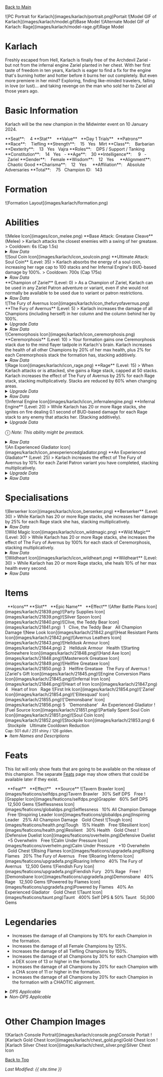 [Back to Main](index.md)

<span class="championPortraitsRow">
    <span class="championPortraitsImage">
        ![PC Portrait for Karlach](images/karlach/portrait.png)Portait
    </span>
    <span class="championPortraitsImage">
        ![Model GIF of Karlach](images/karlach/model.gif)Base Model
    </span>
    <span class="championPortraitsImage">
        ![Alternate Model GIF of Karlach: Rage](images/karlach/model-rage.gif)Rage Model
    </span>
</span>

# Karlach

Freshly escaped from Hell, Karlach is finally free of the Archdevil Zariel - but not from the infernal engine Zariel planted in her chest. With her first taste of freedom in ten years, Karlach is eager to find a fix for the engine that's burning hotter and hotter before it burns her out completely. But even more premiere in her mind? Exploring, finding like-minded travelers, falling in love (or lust)... and taking revenge on the man who sold her to Zariel all those years ago.

# Basic Information

Karlach will be the new champion in the Midwinter event on 10 January 2024.

<span class="champStatsTableColumn">
    <span class="champStatsTableRow">
        <span class="champStatsTableInfoHeader">
            <span style="margin-right:4px;">**Seat**:</span>
        </span>
        <span class="champStatsTableInfo">
            <span style="margin-left:8px;">4</span>
        </span>
        <span class="champStatsTableStatHeader">
            <span style="margin-right:4px;">**Stat**</span>
        </span>
        <span class="champStatsTableStatsHeader">
            <span style="margin-left:8px;">**Value**</span>
        </span>
        <span class="champStatsTableTrialsHeader">
            <span style="margin-left:8px;">**Day 1 Trials**</span>
        </span>
        <span class="champStatsTablePatronsHeader">
            <span style="margin-left:8px;">**Patrons**</span>
        </span>
    </span>
    <span class="champStatsTableRow">
        <span class="champStatsTableInfoHeader">
            <span style="margin-right:4px;">**Race**:</span>
        </span>
        <span class="champStatsTableInfo">
            <span style="margin-left:8px;">Tiefling</span>
        </span>
        <span class="champStatsTableStatHeader">
            <span style="margin-right:4px;">**Strength**:</span>
        </span>
        <span class="champStatsTableStats">
            <span style="margin-left:8px;">15</span>
        </span>
        <span class="champStatsTableTrials">
            <span style="margin-left:8px;">Yes</span>
        </span>
        <span class="champStatsTablePatrons">
            <span style="margin-left:8px;">Mirt</span>
        </span>
    </span>
    <span class="champStatsTableRow">
        <span class="champStatsTableInfoHeader">
            <span style="margin-right:4px;">**Class**:</span>
        </span>
        <span class="champStatsTableInfo">
            <span style="margin-left:8px;">Barbarian</span>
        </span>
        <span class="champStatsTableStatHeader">
            <span style="margin-right:4px;">**Dexterity**:</span>
        </span>
        <span class="champStatsTableStats">
            <span style="margin-left:8px;">13</span>
        </span>
        <span class="champStatsTableTrials">
            <span style="margin-left:8px;">Yes</span>
        </span>
        <span class="champStatsTablePatrons">
            <span style="margin-left:8px;">Vajra</span>
        </span>
    </span>
    <span class="champStatsTableRow">
        <span class="champStatsTableInfoHeader">
            <span style="margin-right:4px;">**Roles**:</span>
        </span>
        <span class="champStatsTableInfo">
            <span style="margin-left:8px;">DPS / Support / Tanking</span>
        </span>
        <span class="champStatsTableStatHeader">
            <span style="margin-right:4px;">**Constitution**:</span>
        </span>
        <span class="champStatsTableStats">
            <span style="margin-left:8px;">14</span>
        </span>
        <span class="champStatsTableTrials">
            <span style="margin-left:8px;">Yes</span>
        </span>
        <span class="champStatsTablePatrons">
            <span style="margin-left:8px;">-</span>
        </span>
    </span>
    <span class="champStatsTableRow">
        <span class="champStatsTableInfoHeader">
            <span style="margin-right:4px;">**Age**:</span>
        </span>
        <span class="champStatsTableInfo">
            <span style="margin-left:8px;">30</span>
        </span>
        <span class="champStatsTableStatHeader">
            <span style="margin-right:4px;">**Intelligence**:</span>
        </span>
        <span class="champStatsTableStats">
            <span style="margin-left:13px;">9</span>
        </span>
        <span class="champStatsTableTrials">
            <span style="margin-left:8px;">-</span>
        </span>
        <span class="champStatsTablePatrons">
            <span style="margin-left:8px;">Zariel</span>
        </span>
    </span>
    <span class="champStatsTableRow">
        <span class="champStatsTableInfoHeader">
            <span style="margin-right:4px;">**Gender**:</span>
        </span>
        <span class="champStatsTableInfo">
            <span style="margin-left:8px;">Female</span>
        </span>
        <span class="champStatsTableStatHeader">
            <span style="margin-right:4px;">**Wisdom**:</span>
        </span>
        <span class="champStatsTableStats">
            <span style="margin-left:8px;">12</span>
        </span>
        <span class="champStatsTableTrials">
            <span style="margin-left:8px;">Yes</span>
        </span>
        <span class="champStatsTablePatrons">
            <span style="margin-left:8px;">&nbsp;</span>
        </span>
    </span>
    <span class="champStatsTableRow">
        <span class="champStatsTableInfoHeader">
            <span style="margin-right:4px;">**Alignment**:</span>
        </span>
        <span class="champStatsTableInfo">
            <span style="margin-left:8px;">Chaotic Good</span>
        </span>
        <span class="champStatsTableStatHeader">
            <span style="margin-right:4px;">**Charisma**:</span>
        </span>
        <span class="champStatsTableStats">
            <span style="margin-left:8px;">12</span>
        </span>
        <span class="champStatsTableTrials">
            <span style="margin-left:8px;">Yes</span>
        </span>
        <span class="champStatsTablePatrons">
            <span style="margin-left:8px;">&nbsp;</span>
        </span>
    </span>
    <span class="champStatsTableRow">
        <span class="champStatsTableInfoHeader">
            <span style="margin-right:4px;">**Affiliation**:</span>
        </span>
        <span class="champStatsTableInfo">
            <span style="margin-left:8px;">Absolute Adversaries</span>
        </span>
        <span class="champStatsTableStatHeader">
            <span style="margin-right:4px;">**Total**:</span>
        </span>
        <span class="champStatsTableStats">
            <span style="margin-left:8px;">75</span>
        </span>
        <span class="champStatsTableTrials">
            <span style="margin-left:8px;">Champion ID:</span>
        </span>
        <span class="champStatsTablePatrons">
            <span style="margin-left:8px;">143</span>
        </span>
    </span>
</span>

# Formation

<span class="formationBorder">
    ![Formation Layout](images/karlach/formation.png)
</span>

# Abilities

<div markdown="1" class="abilityBorder"><div markdown="1" class="abilityBorderInner">
![Melee Icon](images/icon_melee.png) **Base Attack: Greataxe Cleave** (Melee)
> Karlach attacks the closest enemies with a swing of her greataxe.  
> Cooldown: 6s (Cap 1.5s)
<details><summary><em>Raw Data</em></summary>
<p>
<pre>
{
    "id": 713,
    "name": "Greataxe Cleave",
    "description": "Karlach attacks the closest enemies with a swing of her greataxe.",
    "long_description": "",
    "graphic_id": 0,
    "target": "front",
    "num_targets": 1,
    "aoe_radius": 150,
    "damage_modifier": 1,
    "cooldown": 6,
    "animations": [
        {
            "type": "melee_attack",
            "target_offset_x": -34,
            "damage_frame": 2,
            "jump_sound": 30,
            "sound_frames": {
                "2": 194
            }
        }
    ],
    "tags": [
        "melee",
        "aoe"
    ],
    "damage_types": [
        "melee"
    ]
}
</pre>
</p>
</details>
</div></div>

<div markdown="1" class="abilityBorder"><div markdown="1" class="abilityBorderInner">
![Soul Coin Icon](images/karlach/icon_soulcoin.png) **Ultimate Attack: Soul Coin** (Level: 35)
> Karlach absorbs the energy of a soul coin, increasing her rage cap to 100 stacks and her Infernal Engine's BUD-based damage by 100%.  
> Cooldown: 700s (Cap 175s)
<details><summary><em>Raw Data</em></summary>
<p>
<pre>
{
    "id": 714,
    "name": "Soul Coin",
    "description": "Karlach increases her rage cap to 100 stacks and her Infernal Engine's damage by 100%.",
    "long_description": "Karlach absorbs the energy of a soul coin, increasing her rage cap to 100 stacks and her Infernal Engine's BUD-based damage by 100%.",
    "graphic_id": 21828,
    "target": "none",
    "num_targets": 1,
    "aoe_radius": 0,
    "damage_modifier": 0.03,
    "cooldown": 700,
    "animations": [
        {
            "type": "ultimate_attack",
            "ultimate": "karlach",
            "no_damage_display": true
        }
    ],
    "tags": [
        "melee",
        "ultimate"
    ],
    "damage_types": [
        "melee"
    ]
}
</pre>
</p>
</details>
</div></div>

<div markdown="1" class="abilityBorder"><div markdown="1" class="abilityBorderInner">
**Champion of Zariel** (Level: 0)
> As a Champion of Zariel, Karlach can be used in any Zariel Patron adventure or variant, even if she would not normally be available to be used due to variant or patron restrictions.
<details><summary><em>Raw Data</em></summary>
<p>
<pre>
{
    "id": 13720,
    "hero_id": 143,
    "required_level": 0,
    "required_upgrade_id": 0,
    "upgrade_type": "unlock_ability",
    "effect": "effect_def,1810",
    "static_dps_mult": null,
    "default_enabled": 1,
    "name": "Champion of Zariel"
}
{
    "id": 1810,
    "flavour_text": "",
    "description": {
        "desc": "As a Champion of Zariel, Karlach can be used in any Zariel Patron adventure or variant, even if she would not normally be available to be used due to variant or patron restrictions."
    },
    "effect_keys": [
        {
            "effect_string": "do_nothing"
        }
    ],
    "requirements": "",
    "graphic_id": 0,
    "properties": {
        "is_formation_ability": true,
        "use_outgoing_description": true,
        "formation_circle_icon": false
    }
}
</pre>
</p>
</details>
</div></div>

<div markdown="1" class="abilityBorder"><div markdown="1" class="abilityBorderInner">
![The Fury of Avernus Icon](images/karlach/icon_thefuryofavernus.png) **The Fury of Avernus** (Level: 5)
> Karlach increases the damage of all Champions (including herself) in her column and the column behind her by 100%.
<details><summary><em>Upgrade Data</em></summary>
<p>
<pre>
Upgrades:
       40: 100%

    Total Upgrade Bonus: 100%
</pre>
</p>
</details>
<details><summary><em>Raw Data</em></summary>
<p>
<pre>
{
    "id": 13721,
    "hero_id": 143,
    "required_level": 5,
    "required_upgrade_id": 0,
    "upgrade_type": "unlock_ability",
    "effect": "effect_def,1811",
    "static_dps_mult": null,
    "default_enabled": 1,
    "name": "The Fury of Avernus",
    "tip_text": "Karlach increases the damage of all Champions in her column and the column behind her."
}
{
    "id": 1811,
    "flavour_text": "",
    "description": {
        "desc": "Karlach increases the damage of all Champions (including herself) in her column and the column behind her by $(amount)%."
    },
    "effect_keys": [
        {
            "effect_string": "hero_dps_multiplier_mult,100",
            "targets": [
                "col_and_prev_col"
            ]
        }
    ],
    "requirements": "",
    "graphic_id": 21822,
    "properties": {
        "is_formation_ability": true
    }
}
</pre>
</p>
</details>
</div></div>

<div markdown="1" class="abilityBorder"><div markdown="1" class="abilityBorderInner">
![Ceremorphosis Icon](images/karlach/icon_ceremorphosis.png) **Ceremorphosis** (Level: 10)
> Your formation gains one Ceremorphosis stack due to the mind flayer tadpole in Karlach's brain. Karlach increases the health of all other Champions by 20% of her max health, plus 2% for each Ceremorphosis stack the formation has, stacking additively.
<details><summary><em>Raw Data</em></summary>
<p>
<pre>
{
    "id": 13722,
    "hero_id": 143,
    "required_level": 10,
    "required_upgrade_id": 0,
    "upgrade_type": "unlock_ability",
    "effect": "effect_def,1812",
    "static_dps_mult": null,
    "default_enabled": 1,
    "name": "Ceremorphosis"
}
{
    "id": 1812,
    "flavour_text": "",
    "description": {
        "desc": "Your formation gains one Ceremorphosis stack due to the mind flayer tadpole in Karlach's brain. Karlach increases the health of all other Champions by $(not_buffed amount___3)% of her max health, plus $(not_buffed amount)% for each Ceremorphosis stack the formation has, stacking additively."
    },
    "effect_keys": [
        {
            "off_when_benched": true,
            "effect_string": "do_nothing,2",
            "stack_func": "per_ceremorphosis_stacks",
            "amount_func": "add",
            "show_bonus": true,
            "stack_title": "Total Ceremorphosis Stacks",
            "total_title": "Ceremorphosis Stack Bonus",
            "desc_forced_order": 2,
            "listen_for_computed_changes": true,
            "amount_updated_listeners": [
                "upgrade_unlocked",
                "slot_changed",
                "feat_changed"
            ]
        },
        {
            "off_when_benched": true,
            "outgoing_buffs": false,
            "effect_string": "karlach_ceremorphosis_stacks,1",
            "manual_stacking": true,
            "stacks_multiply": false,
            "show_stacks": true,
            "stack_title": "Karlach Ceremorphosis Stacks",
            "desc_forced_order": 1,
            "skip_effect_key_desc": true
        },
        {
            "off_when_benched": true,
            "effect_string": "do_nothing,20",
            "skip_effect_key_desc": true
        },
        {
            "off_when_benched": true,
            "effect_string": "increase_health_by_source_percent,0",
            "amount_expr": "upgrade_amount(13722,2)+max_upgrade_amount(13722,0)",
            "percent_values": false,
            "round_bonus_value": true,
            "show_current_value_bonus_desc": false,
            "use_computed_amount_for_description": true,
            "override_key_desc": "Increases the Health of $target by $amount",
            "targets": [
                "other"
            ],
            "desc_forced_order": 3
        }
    ],
    "requirements": "",
    "graphic_id": 21820,
    "properties": {
        "is_formation_ability": true,
        "owner_use_outgoing_description": true,
        "indexed_effect_properties": true,
        "per_effect_index_bonuses": true,
        "default_bonus_index": 0,
        "retain_on_slot_changed": true
    }
}
</pre>
</p>
</details>
</div></div>

<div markdown="1" class="abilityBorder"><div markdown="1" class="abilityBorderInner">
![Rage Icon](images/karlach/icon_rage.png) **Rage** (Level: 15)
> When Karlach attacks or is attacked, she gains a Rage stack, capped at 50 stacks. Karlach increases the effect of The Fury of Avernus by 25% for each Rage stack, stacking multiplicatively. Stacks are reduced by 60% when changing areas.
<details><summary><em>Upgrade Data</em></summary>
<p>
<pre>
Upgrades:
       45: 100%

    Total Upgrade Bonus: 100%
</pre>
</p>
</details>
<details><summary><em>Raw Data</em></summary>
<p>
<pre>
{
    "id": 13723,
    "hero_id": 143,
    "required_level": 15,
    "required_upgrade_id": 0,
    "upgrade_type": "unlock_ability",
    "effect": "effect_def,1813",
    "static_dps_mult": null,
    "default_enabled": 1,
    "name": "Rage",
    "tip_text": "Karlach further increases the effect of The Fury of Avernus each time she attacks or is attacked in an area."
}
{
    "id": 1813,
    "flavour_text": "",
    "description": {
        "desc": "When Karlach attacks or is attacked, she gains a Rage stack, capped at $(karlach_rage_max_stacks) stacks. Karlach increases the effect of The Fury of Avernus by $(not_buffed amount)% for each Rage stack, stacking multiplicatively. Stacks are reduced by $(karlach_rage_reduce_percent)% when changing areas."
    },
    "effect_keys": [
        {
            "effect_string": "buff_upgrade,25,13721",
            "show_bonus": true,
            "stacks_multiply": true,
            "stack_title": "Rage stacks",
            "manual_stacking": true
        },
        {
            "effect_string": "karlach_rage",
            "default_reduce_percent": 60,
            "default_max_stacks": 50,
            "underlay_min_rage": 20,
            "underlay_index": 2
        },
        {
            "apply_manually": true,
            "effect_string": "karlach_infernal_engine_underlay",
            "active_graphic_id": 22013,
            "overlay_location": "slot",
            "bottom": true,
            "overlay_play_mode": "always"
        }
    ],
    "requirements": "",
    "graphic_id": 21824,
    "properties": {
        "is_formation_ability": true,
        "owner_use_outgoing_description": true,
        "indexed_effect_properties": true,
        "per_effect_index_bonuses": true,
        "default_bonus_index": 0,
        "retain_on_slot_changed": true
    }
}
</pre>
</p>
</details>
</div></div>

<div markdown="1" class="abilityBorder"><div markdown="1" class="abilityBorderInner">
![Infernal Engine Icon](images/karlach/icon_infernalengine.png) **Infernal Engine** (Level: 20)
> While Karlach has 20 or more Rage stacks, she ignites on fire dealing 0.1 second of BUD-based damage for each Rage stack to any enemy that attacks her. (Stacking additively).
<details><summary><em>Upgrade Data</em></summary>
<p>
<pre>
Upgrades:
       50: 100%

    Total Upgrade Bonus: 100%
</pre>
</p>
</details>

<span style="font-size:1.2em;">ⓘ</span> *Note: This ability might be prestack.*
<details><summary><em>Raw Data</em></summary>
<p>
<pre>
{
    "id": 13724,
    "hero_id": 143,
    "required_level": 20,
    "required_upgrade_id": 0,
    "upgrade_type": "unlock_ability",
    "effect": "effect_def,1814",
    "static_dps_mult": null,
    "default_enabled": 1,
    "name": "Infernal Engine"
}
{
    "id": 1814,
    "flavour_text": "",
    "description": {
        "desc": "While Karlach has $(min_rage_stacks___2) or more Rage stacks, she ignites on fire dealing $(not_buffed amount) second of BUD-based damage for each Rage stack to any enemy that attacks her. (Stacking additively)"
    },
    "effect_keys": [
        {
            "effect_string": "pre_stack_amount,0.1"
        },
        {
            "effect_string": "deal_bud_damage_when_hit,0",
            "amount_expr": "upgrade_amount(13724,0)",
            "returned_damage_hit_graphic_id": 849,
            "amount_func": "add",
            "stacks_multiply": false,
            "stack_func": "per_other_stack_count",
            "other_stack_count_expr": "clamp(floor(upgrade_stacks(13723,0)/min_rage_stacks),0,1)*upgrade_stacks(13723,0)",
            "min_rage_stacks": 20,
            "amount_updated_listeners": [
                "stacks_changed"
            ],
            "changing_stack_upgade_ids": [
                13723
            ],
            "stack_title": "Effective Rage stacks",
            "total_title": "Seconds of BUD",
            "show_bonus": true,
            "percent_values": false
        },
        {
            "effect_string": "karlach_infernal_engine",
            "amount_func": "add",
            "stacks_multiply": false,
            "stack_func": "per_other_stack_count",
            "listen_for_computed_changes": true,
            "other_stack_count_expr": "clamp(floor(upgrade_stacks(13723,0)/min_rage_stacks),0,1)",
            "min_rage_stacks": 20,
            "amount_updated_listeners": [
                "stacks_changed"
            ]
        }
    ],
    "requirements": "",
    "graphic_id": 21823,
    "properties": {
        "is_formation_ability": true,
        "owner_use_outgoing_description": true,
        "indexed_effect_properties": true,
        "per_effect_index_bonuses": true,
        "default_bonus_index": 0,
        "retain_on_slot_changed": true
    }
}
</pre>
</p>
</details>
</div></div>

<div markdown="1" class="abilityBorder"><div markdown="1" class="abilityBorderInner">
![An Experienced Gladiator Icon](images/karlach/icon_anexperiencedgladiator.png) **An Experienced Gladiator** (Level: 25)
> Karlach increases the effect of The Fury of Avernus by 10% for each Zariel Patron variant you have completed, stacking multiplicatively.
<details><summary><em>Upgrade Data</em></summary>
<p>
<pre>
Upgrades:
       55: 100%

    Total Upgrade Bonus: 100%
</pre>
</p>
</details>
<details><summary><em>Raw Data</em></summary>
<p>
<pre>
{
    "id": 13725,
    "hero_id": 143,
    "required_level": 25,
    "required_upgrade_id": 0,
    "upgrade_type": "unlock_ability",
    "effect": "effect_def,1815",
    "static_dps_mult": null,
    "default_enabled": 1,
    "name": "An Experienced Gladiator"
}
{
    "id": 1815,
    "flavour_text": "",
    "description": {
        "desc": "Karlach increases the effect of The Fury of Avernus by $(not_buffed amount)% for each Zariel Patron variant you have completed, stacking multiplicatively."
    },
    "effect_keys": [
        {
            "effect_string": "buff_upgrade,10,13721",
            "show_bonus": true,
            "amount_func": "mult",
            "stack_func": "per_patron_variant_complete",
            "patron_id": 4,
            "stack_title": "Zariel Patron Variants Complete"
        }
    ],
    "requirements": "",
    "graphic_id": 21821,
    "properties": {
        "is_formation_ability": true,
        "use_outgoing_description": true
    }
}
</pre>
</p>
</details>
</div></div>

# Specialisations

<div markdown="1" class="abilityBorder"><div markdown="1" class="abilityBorderInner">
![Berserker Icon](images/karlach/icon_berserker.png) **Berserker** (Level: 30)
> While Karlach has 20 or more Rage stacks, she increases her damage by 25% for each Rage stack she has, stacking multiplicatively.
<details><summary><em>Raw Data</em></summary>
<p>
<pre>
{
    "id": 13726,
    "hero_id": 143,
    "required_level": 30,
    "required_upgrade_id": 0,
    "upgrade_type": "unlock_ability",
    "effect": "effect_def,1816",
    "static_dps_mult": null,
    "default_enabled": 1,
    "name": "Berserker",
    "specialization_name": "Berserker",
    "specialization_description": "Karlach's rage is filled with unmatched fury, increasing her damage.",
    "specialization_graphic_id": 21825
}
{
    "id": 1816,
    "flavour_text": "",
    "description": {
        "desc": "While Karlach has $(min_rage_stacks) or more Rage stacks, she increases her damage by $(not_buffed amount)% for each Rage stack she has, stacking multiplicatively."
    },
    "effect_keys": [
        {
            "effect_string": "hero_dps_multiplier_mult,25",
            "amount_func": "mult",
            "stacks_multiply": true,
            "stack_func": "per_other_stack_count",
            "other_stack_count_expr": "clamp(floor(upgrade_stacks(13723,0)/min_rage_stacks),0,1)*upgrade_stacks(13723,0)",
            "min_rage_stacks": 20,
            "amount_updated_listeners": [
                "stacks_changed"
            ],
            "changing_stack_upgade_ids": [
                13723
            ],
            "stack_title": "Effective Rage stacks",
            "total_title": "Bonus Damage",
            "show_bonus": true
        }
    ],
    "requirements": "",
    "graphic_id": 0,
    "properties": {
        "is_formation_ability": true,
        "owner_use_outgoing_description": true,
        "formation_circle_icon": false
    }
}
</pre>
</p>
</details>
</div></div>

<div markdown="1" class="abilityBorder"><div markdown="1" class="abilityBorderInner">
![Wild Magic Icon](images/karlach/icon_wildmagic.png) **Wild Magic** (Level: 30)
> While Karlach has 20 or more Rage stacks, she increases the effect of The Fury of Avernus by 100% for each stack of Ceremorphosis, stacking multiplicatively.
<details><summary><em>Raw Data</em></summary>
<p>
<pre>
{
    "id": 13728,
    "hero_id": 143,
    "required_level": 30,
    "required_upgrade_id": 0,
    "upgrade_type": "unlock_ability",
    "effect": "effect_def,1818",
    "static_dps_mult": null,
    "default_enabled": 1,
    "name": "Wild Magic",
    "specialization_name": "Wild Magic",
    "specialization_description": "Karlach embraces the mental connection she has with other Champions undergoing Ceremorphosis, increasing her support capabilities.",
    "specialization_graphic_id": 21827
}
{
    "id": 1818,
    "flavour_text": "",
    "description": {
        "desc": "While Karlach has $(min_rage_stacks) or more Rage stacks, she increases the effect of The Fury of Avernus by $(not_buffed amount)% for each stack of Ceremorphosis, stacking multiplicatively."
    },
    "effect_keys": [
        {
            "effect_string": "buff_upgrade,100,13721",
            "amount_func": "mult",
            "stacks_multiply": true,
            "stack_func": "per_other_stack_count",
            "other_stack_count_expr": "clamp(floor(upgrade_stacks(13723,0)/min_rage_stacks),0,1)*upgrade_stacks(13722,0)",
            "min_rage_stacks": 20,
            "amount_updated_listeners": [
                "stacks_changed"
            ],
            "changing_stack_upgade_ids": [
                13723,
                13722
            ],
            "stack_title": "Effective Ceremorphosis Stacks",
            "total_title": "Bonus Damage",
            "show_bonus": true
        }
    ],
    "requirements": "",
    "graphic_id": 0,
    "properties": {
        "is_formation_ability": true,
        "formation_circle_icon": false
    }
}
</pre>
</p>
</details>
</div></div>

<div markdown="1" class="abilityBorder"><div markdown="1" class="abilityBorderInner">
![Wildheart Icon](images/karlach/icon_wildheart.png) **Wildheart** (Level: 30)
> While Karlach has 20 or more Rage stacks, she heals 10% of her max health every second.
<details><summary><em>Raw Data</em></summary>
<p>
<pre>
{
    "id": 13727,
    "hero_id": 143,
    "required_level": 30,
    "required_upgrade_id": 0,
    "upgrade_type": "unlock_ability",
    "effect": "effect_def,1817",
    "static_dps_mult": null,
    "default_enabled": 1,
    "name": "Wildheart",
    "specialization_name": "Wildheart",
    "specialization_description": "Karlach's unrelenting ferocity while raging sustains her, healing some of the damage she's taken each second.",
    "specialization_graphic_id": 21826
}
{
    "id": 1817,
    "flavour_text": "",
    "description": {
        "desc": "While Karlach has $(min_rage_stacks) or more Rage stacks, she heals $(amount)% of her max health every second."
    },
    "effect_keys": [
        {
            "effect_string": "heal,10",
            "targets": [
                "self_slot"
            ],
            "slot_change_updates_targets": true,
            "use_percent": true,
            "use_computed_heal_value": true,
            "amount_func": "add",
            "stacks_multiply": false,
            "stack_func": "per_other_stack_count",
            "other_stack_count_expr": "clamp(floor(upgrade_stacks(13723,0)/min_rage_stacks),0,1)",
            "min_rage_stacks": 20,
            "amount_updated_listeners": [
                "stacks_changed"
            ],
            "changing_stack_upgade_ids": [
                13723
            ]
        }
    ],
    "requirements": "",
    "graphic_id": 0,
    "properties": {
        "is_formation_ability": true,
        "owner_use_outgoing_description": true,
        "formation_circle_icon": false
    }
}
</pre>
</p>
</details>
</div></div>

# Items

<span class="itemTableColumn">
    <span class="itemTableRowHeader">
        <span class="itemTableIcon" style="align-items:center;">
            <span style="margin-left:8px;">**Icons**</span>
        </span>
        <span class="itemTableSlot">
            <span>**Slot**</span>
        </span>
        <span class="itemTableName">
            <span style="margin-left: 8px;">**Epic Name**</span>
        </span>
        <span class="itemTableEffect">
            <span style="margin-left: 8px;">**Effect**</span>
        </span>
    </span>
    <span class="itemTableRow">
        <span class="itemTableIcon" style="align-items:center;">
            <span class="itemTableIcon1">![After Battle Plans Icon](images/karlach/21839.png)</span><span class="itemTableIcon2">![Party Supplies Icon](images/karlach/21839.png)</span><span class="itemTableIcon3">![Silver Spoon Icon](images/karlach/21840.png)</span><span class="itemTableIcon4">![Clive, the Teddy Bear Icon](images/karlach/21841.png)</span><span class="itemTableGE">&nbsp;</span>
        </span>
        <span class="itemTableSlot">
            <span>1</span>
        </span>
        <span class="itemTableName">
            <span style="margin-left: 8px;">Clive, the Teddy Bear</span>
        </span>
        <span class="itemTableEffect">
            <span style="margin-left: 8px;">All Champion Damage</span>
        </span>
    </span>
    <span class="itemTableRow">
        <span class="itemTableIcon" style="align-items:center;">
            <span class="itemTableIcon1">![New Look Icon](images/karlach/21842.png)</span><span class="itemTableIcon2">![Heat Resistant Pants Icon](images/karlach/21842.png)</span><span class="itemTableIcon3">![Avernus Leathers Icon](images/karlach/21843.png)</span><span class="itemTableIcon4">![Helldusk Armour Icon](images/karlach/21844.png)</span>
        </span>
        <span class="itemTableSlot">
            <span>2</span>
        </span>
        <span class="itemTableName">
            <span style="margin-left: 8px;">Helldusk Armour</span>
        </span>
        <span class="itemTableEffect">
            <span style="margin-left: 8px;">Health</span>
        </span>
    </span>
    <span class="itemTableRow">
        <span class="itemTableIcon" style="align-items:center;">
            <span class="itemTableIcon1">![Starting Somewhere Icon](images/karlach/21848.png)</span><span class="itemTableIcon2">![Hand Axe Icon](images/karlach/21848.png)</span><span class="itemTableIcon3">![Masterwork Greataxe Icon](images/karlach/21849.png)</span><span class="itemTableIcon4">![Hellfire Greataxe Icon](images/karlach/21850.png)</span>
        </span>
        <span class="itemTableSlot">
            <span>3</span>
        </span>
        <span class="itemTableName">
            <span style="margin-left: 8px;">Hellfire Greataxe</span>
        </span>
        <span class="itemTableEffect">
            <span style="margin-left: 8px;">The Fury of Avernus</span>
        </span>
    </span>
    <span class="itemTableRow">
        <span class="itemTableIcon" style="align-items:center;">
            <span class="itemTableIcon1">![Zariel's Gift Icon](images/karlach/21845.png)</span><span class="itemTableIcon2">![Engine Conversion Plans Icon](images/karlach/21845.png)</span><span class="itemTableIcon3">![Infernal Iron Icon](images/karlach/21846.png)</span><span class="itemTableIcon4">![Heart of Iron Icon](images/karlach/21847.png)</span>
        </span>
        <span class="itemTableSlot">
            <span>4</span>
        </span>
        <span class="itemTableName">
            <span style="margin-left: 8px;">Heart of Iron</span>
        </span>
        <span class="itemTableEffect">
            <span style="margin-left: 8px;">Rage</span>
        </span>
    </span>
    <span class="itemTableRow">
        <span class="itemTableIcon" style="align-items:center;">
            <span class="itemTableIcon1">![First Ink Icon](images/karlach/21854.png)</span><span class="itemTableIcon2">!['Zariel' Icon](images/karlach/21854.png)</span><span class="itemTableIcon3">!['Elitesquad' Icon](images/karlach/21855.png)</span><span class="itemTableIcon4">!['Demonsbane' Icon](images/karlach/21856.png)</span>
        </span>
        <span class="itemTableSlot">
            <span>5</span>
        </span>
        <span class="itemTableName">
            <span style="margin-left: 8px;">'Demonsbane'</span>
        </span>
        <span class="itemTableEffect">
            <span style="margin-left: 8px;">An Experienced Gladiator</span>
        </span>
    </span>
    <span class="itemTableRow">
        <span class="itemTableIcon" style="align-items:center;">
            <span class="itemTableIcon1">![Fuel Source Icon](images/karlach/21851.png)</span><span class="itemTableIcon2">![Partially Spent Soul Coin Icon](images/karlach/21851.png)</span><span class="itemTableIcon3">![Soul Coin Icon](images/karlach/21852.png)</span><span class="itemTableIcon4">![Stockpile Icon](images/karlach/21853.png)</span>
        </span>
        <span class="itemTableSlot">
            <span>6</span>
        </span>
        <span class="itemTableName">
            <span style="margin-left: 8px;">Stockpile</span>
        </span>
        <span class="itemTableEffect">
            <span style="margin-left: 8px;">Ultimate Cooldown Reduction<br/><span style="font-size:0.9em;">Cap: 501 dull / 251 shiny / 126 golden.</span></span>
        </span>
    </span>
</span>

<details><summary><em>Item Names and Descriptions</em></summary>
<p>
<pre>
Slot 1:
       After Battle Plans: Gods, it'll be good to have a cold drink again.
           Party Supplies: You're having fun, aren't you?
             Silver Spoon: Killed a Barlgura with one of these. Good for eye-scooping.
    Clive, the Teddy Bear: Clivey baby boo boo boy I love you.

Slot 2:
                 New Look: These'll help me blend in with the hordes.
     Heat Resistant Pants: Fit for the temperaturally challenged.
         Avernus Leathers: You don't want to know who I peeled this leather from. Trust me.
          Helldusk Armour: I CAN FLY NOW?!

Slot 3:
       Starting Somewhere: Baby's first chopper.
                 Hand Axe: What it lacks in size, it makes up for by being better than nothing.
      Masterwork Greataxe: Now that's what I call a greataxe! Let's let some blood.
        Hellfire Greataxe: %$#& yes!

Slot 4:
            Zariel's Gift: One devil's gift is another Karlach's curse.
  Engine Conversion Plans: Zariel said she killed the smith who made these. Always was
                           paranoid.
            Infernal Iron: I know what to do with this! Or Dammon does, anyway.
            Heart of Iron: Look at that. It's almost beautiful.

Slot 5:
                First Ink: When in Avernus...
                 'Zariel': The more I look at those six letters, the less they scare me.
             'Elitesquad': I'm elite and I was in a squad, what's confusing about that?
             'Demonsbane': Has a ring to it, doesn't it? Though I much prefer 'Cliffgate'
                           myself.

Slot 6:
              Fuel Source: Hmm. If we find one with a bit more juice, we can rev things up.
Partially Spent Soul Coin: It's something, soldier, but this won't cut it.
                Soul Coin: Let's kick things up a notch.
                Stockpile: Should I use all of these at once? No. Right? No. Maybe...
</pre>
</p>
</details>

# Feats

This list will only show feats that are going to be available on the release of this champion. The separate [Feats](feats.md) page may show others that could be available later if they exist.

<span class="featTableColumn">
    <span class="featTableRowHeader">
        <span class="featTableIcon1">
            <span style="margin-left:8px;">**Feat**</span>
        </span>
        <span class="featTableEffect">
            <span style="margin-left:8px;padding-right:1px;">**Effect**</span>
        </span>
        <span class="featTableSource">
            <span style="margin-left: 8px;">**Source**</span>
        </span>
    </span>
    <span class="featTableRow">
        <span class="featTableIcon2">
            ![Tavern Brawler Icon](images/featicons/selfdps.png)Tavern Brawler
        </span>
        <span class="featTableEffect">
            <span style="margin-left:8px;padding-right:1px;">30% Self DPS</span>
        </span>
        <span class="featTableSource">
            <span style="margin-left: 8px;">Free</span>
        </span>
    </span>
    <span class="featTableRow">
        <span class="featTableIcon3">
            ![Grappler Icon](images/featicons/selfdps.png)Grappler
        </span>
        <span class="featTableEffect">
            <span style="margin-left:8px;padding-right:1px;">60% Self DPS</span>
        </span>
        <span class="featTableSource">
            <span style="margin-left: 8px;">12,500 Gems</span>
        </span>
    </span>
    <span class="featTableRow">
        <span class="featTableIcon2">
            ![Selflessness Icon](images/featicons/globaldps.png)Selflessness
        </span>
        <span class="featTableEffect">
            <span style="margin-left:8px;padding-right:1px;">10% All Champion Damage</span>
        </span>
        <span class="featTableSource">
            <span style="margin-left: 8px;">Free</span>
        </span>
    </span>
    <span class="featTableRow">
        <span class="featTableIcon3">
            ![Inspiring Leader Icon](images/featicons/globaldps.png)Inspiring Leader
        </span>
        <span class="featTableEffect">
            <span style="margin-left:8px;padding-right:1px;">25% All Champion Damage</span>
        </span>
        <span class="featTableSource">
            <span style="margin-left: 8px;">Gold Chest</span>
        </span>
    </span>
    <span class="featTableRow">
        <span class="featTableIcon2">
            ![Tough Icon](images/featicons/health.png)Tough
        </span>
        <span class="featTableEffect">
            <span style="margin-left:8px;padding-right:1px;">15% Health</span>
        </span>
        <span class="featTableSource">
            <span style="margin-left: 8px;">Free</span>
        </span>
    </span>
    <span class="featTableRow">
        <span class="featTableIcon3">
            ![Resilient Icon](images/featicons/health.png)Resilient
        </span>
        <span class="featTableEffect">
            <span style="margin-left:8px;padding-right:1px;">30% Health</span>
        </span>
        <span class="featTableSource">
            <span style="margin-left: 8px;">Gold Chest</span>
        </span>
    </span>
    <span class="featTableRow">
        <span class="featTableIcon2">
            ![Defensive Duelist Icon](images/featicons/overhelm.png)Defensive Duelist
        </span>
        <span class="featTableEffect">
            <span style="margin-left:8px;padding-right:1px;">+5 Overwhelm</span>
        </span>
        <span class="featTableSource">
            <span style="margin-left: 8px;">Free</span>
        </span>
    </span>
    <span class="featTableRow">
        <span class="featTableIcon3">
            ![Calm Under Pressure Icon](images/featicons/overhelm.png)Calm Under Pressure
        </span>
        <span class="featTableEffect">
            <span style="margin-left:8px;padding-right:1px;">+10 Overwhelm</span>
        </span>
        <span class="featTableSource">
            <span style="margin-left: 8px;">Gold Chest</span>
        </span>
    </span>
    <span class="featTableRow">
        <span class="featTableIcon2">
            ![Rising Flames Icon](images/featicons/upgradefa.png)Rising Flames
        </span>
        <span class="featTableEffect">
            <span style="margin-left:8px;padding-right:1px;">20% The Fury of Avernus</span>
        </span>
        <span class="featTableSource">
            <span style="margin-left: 8px;">Free</span>
        </span>
    </span>
    <span class="featTableRow">
        <span class="featTableIcon3">
            ![Roaring Inferno Icon](images/featicons/upgradefa.png)Roaring Inferno
        </span>
        <span class="featTableEffect">
            <span style="margin-left:8px;padding-right:1px;">40% The Fury of Avernus</span>
        </span>
        <span class="featTableSource">
            <span style="margin-left: 8px;">12,500 Gems</span>
        </span>
    </span>
    <span class="featTableRow">
        <span class="featTableIcon2">
            ![Fiendish Fury Icon](images/featicons/upgradefa.png)Fiendish Fury
        </span>
        <span class="featTableEffect">
            <span style="margin-left:8px;padding-right:1px;">20% Rage</span>
        </span>
        <span class="featTableSource">
            <span style="margin-left: 8px;">Free</span>
        </span>
    </span>
    <span class="featTableRow">
        <span class="featTableIcon3">
            ![Demonsbane Icon](images/featicons/upgradefa.png)Demonsbane
        </span>
        <span class="featTableEffect">
            <span style="margin-left:8px;padding-right:1px;">40% Rage</span>
        </span>
        <span class="featTableSource">
            <span style="margin-left: 8px;">12,500 Gems</span>
        </span>
    </span>
    <span class="featTableRow">
        <span class="featTableIcon3">
            ![Powered by Flames Icon](images/featicons/upgradefa.png)Powered by Flames
        </span>
        <span class="featTableEffect">
            <span style="margin-left:8px;padding-right:1px;">40% An Experienced Gladiator</span>
        </span>
        <span class="featTableSource">
            <span style="margin-left: 8px;">Gold Chest</span>
        </span>
    </span>
    <span class="featTableRow">
        <span class="featTableIcon4">
            ![Taunt Icon](images/featicons/taunt.png)Taunt
        </span>
        <span class="featTableEffect">
            <span style="margin-left:8px;padding-right:1px;">400% Self DPS & 50% Taunt</span>
        </span>
        <span class="featTableSource">
            <span style="margin-left: 8px;">50,000 Gems</span>
        </span>
    </span>
</span>

# Legendaries

* Increases the damage of all Champions by 10% for each Champion in the formation.
* Increases the damage of all Female Champions by 125%.
* Increases the damage of all Tiefling Champions by 150%.
* Increases the damage of all Champions by 30% for each Champion with a DEX score of 13 or higher in the formation.
* Increases the damage of all Champions by 20% for each Champion with a CHA score of 11 or higher in the formation.
* Increases the damage of all Champions by 20% for each Champion in the formation with a CHAOTIC alignment.

<details><summary><em>DPS Applicable</em></summary>
<p>
<pre>
     Arkhan: 4 / 6
    Artemis: 4 / 6
    Asharra: 5 / 6
      Azaka: 5 / 6
     Binwin: 4 / 6
   Birdsong: 5 / 6
Black Viper: 5 / 6
 Catti-brie: 5 / 6
     D'hani: 5 / 6
     Delina: 5 / 6
    Dhadius: 4 / 6
     Drizzt: 4 / 6
    Farideh: 6 / 6
        Fen: 5 / 6
      Grimm: 4 / 6
     Gromma: 5 / 6
    Jaheira: 5 / 6
    Jamilah: 5 / 6
        Jim: 4 / 6
    Karlach: 6 / 6
      Krond: 4 / 6
    Lae'zel: 5 / 6
     Lucius: 4 / 6
      Makos: 5 / 6
      Minsc: 4 / 6
      NERDS: 4 / 6
     Nahara: 5 / 6
      Nixie: 6 / 6
     Orisha: 5 / 6
   Prudence: 6 / 6
      Rosie: 5 / 6
      Strix: 6 / 6
    Torogar: 4 / 6
     Warden: 4 / 6
    Warduke: 4 / 6
     Yorven: 4 / 6
      Zorbu: 4 / 6
</pre>
</p>
</details>
<details><summary><em>Non-DPS Applicable</em></summary>
<p>
<pre>
          Aila: 5 / 6
       Alyndra: 5 / 6
      Astarion: 4 / 6
         Avren: 4 / 6
          BBEG: 4 / 6
      Barrowin: 5 / 6
        Beadle: 4 / 6
       Blooshi: 5 / 6
          Brig: 4 / 6
          Briv: 4 / 6
       Bruenor: 4 / 6
      Calliope: 5 / 6
       Celeste: 5 / 6
     Certainty: 5 / 6
       Corazón: 4 / 6
        Deekin: 4 / 6
           Dob: 4 / 6
        Donaar: 4 / 6
    Dragonbait: 4 / 6
Dungeon Master: 4 / 6
        Egbert: 4 / 6
      Ellywick: 5 / 6
       Evandra: 5 / 6
        Evelyn: 5 / 6
     Ezmerelda: 5 / 6
        Freely: 4 / 6
       Gazrick: 4 / 6
       Havilar: 6 / 6
      Hew Maan: 5 / 6
         Hitch: 4 / 6
         Imoen: 5 / 6
      Jang Sao: 5 / 6
      K'thriss: 4 / 6
         Korth: 4 / 6
         Krull: 4 / 6
        Krydle: 4 / 6
       Lazaapz: 5 / 6
         Mehen: 4 / 6
          Melf: 4 / 6
      Merilwen: 5 / 6
         Miria: 5 / 6
        Môrgæn: 5 / 6
        Nayeli: 5 / 6
         Nerys: 5 / 6
        Nordom: 4 / 6
          Nova: 5 / 6
         Nrakk: 4 / 6
          Omin: 4 / 6
        Orkira: 5 / 6
      Penelope: 5 / 6
         Pwent: 4 / 6
        Qillek: 4 / 6
         Regis: 4 / 6
          Reya: 5 / 6
          Rust: 4 / 6
        Selise: 5 / 6
     Sgt. Knox: 4 / 6
   Shadowheart: 5 / 6
         Shaka: 5 / 6
       Shandie: 5 / 6
      Sisaspia: 5 / 6
        Solaak: 4 / 6
         Spurt: 4 / 6
   Strongheart: 4 / 6
         Talin: 5 / 6
       Tatyana: 5 / 6
      Thellora: 5 / 6
        Turiel: 4 / 6
         Tyril: 4 / 6
       Ulkoria: 5 / 6
         Uriah: 4 / 6
     Valentine: 5 / 6
            Vi: 5 / 6
       Viconia: 5 / 6
      Vin Ursa: 5 / 6
        Virgil: 4 / 6
       Vlahnya: 5 / 6
      Voronika: 5 / 6
        Walnut: 5 / 6
        Widdle: 5 / 6
       Wulfgar: 4 / 6
          Wyll: 4 / 6
        Xander: 4 / 6
      Xerophon: 4 / 6
</pre>
</p>
</details>
<br />

# Other Champion Images

<span class="championImagesColumn">
    <span class="championImagesRow">
        <span class="championImagesPortrait">
            ![Karlach Console Portrait](images/karlach/console.png)Console Portait
        </span>
    </span>
    <span class="championImagesRow">
        <span class="championImagesChests">
            ![Karlach Gold Chest Icon](images/karlach/chest_gold.png)Gold Chest Icon
        </span>
        <span class="championImagesChests">
            ![Karlach Silver Chest Icon](images/karlach/chest_silver.png)Silver Chest Icon
        </span>
    </span>
</span>

[Back to Top](#top)

*Last Modified: {{ site.time }}*